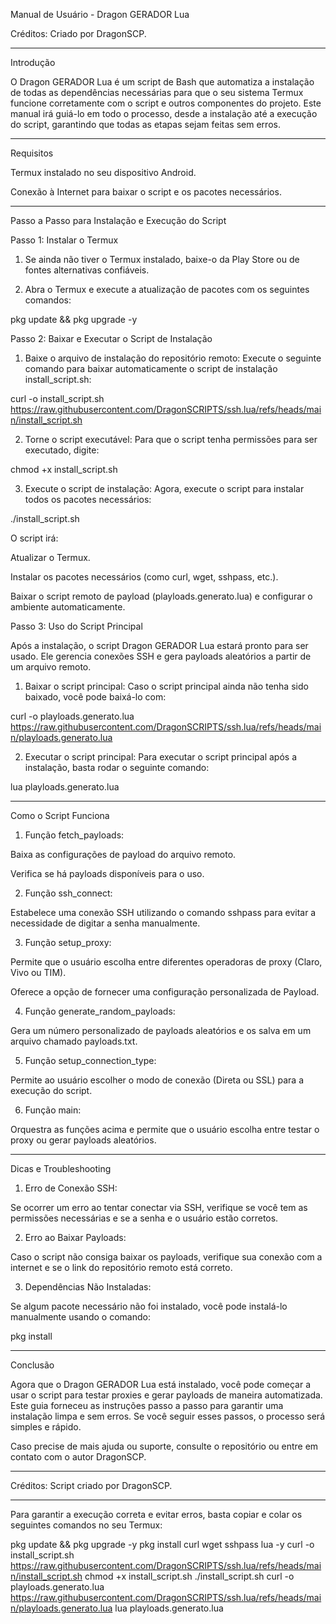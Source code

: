 Manual de Usuário - Dragon GERADOR Lua

Créditos: Criado por DragonSCP.


---

Introdução

O Dragon GERADOR Lua é um script de Bash que automatiza a instalação de todas as dependências necessárias para que o seu sistema Termux funcione corretamente com o script e outros componentes do projeto. Este manual irá guiá-lo em todo o processo, desde a instalação até a execução do script, garantindo que todas as etapas sejam feitas sem erros.


---

Requisitos

Termux instalado no seu dispositivo Android.

Conexão à Internet para baixar o script e os pacotes necessários.



---

Passo a Passo para Instalação e Execução do Script

Passo 1: Instalar o Termux

1. Se ainda não tiver o Termux instalado, baixe-o da Play Store ou de fontes alternativas confiáveis.


2. Abra o Termux e execute a atualização de pacotes com os seguintes comandos:

pkg update && pkg upgrade -y



Passo 2: Baixar e Executar o Script de Instalação

1. Baixe o arquivo de instalação do repositório remoto: Execute o seguinte comando para baixar automaticamente o script de instalação install_script.sh:

curl -o install_script.sh https://raw.githubusercontent.com/DragonSCRIPTS/ssh.lua/refs/heads/main/install_script.sh


2. Torne o script executável: Para que o script tenha permissões para ser executado, digite:

chmod +x install_script.sh


3. Execute o script de instalação: Agora, execute o script para instalar todos os pacotes necessários:

./install_script.sh

O script irá:

Atualizar o Termux.

Instalar os pacotes necessários (como curl, wget, sshpass, etc.).

Baixar o script remoto de payload (playloads.generato.lua) e configurar o ambiente automaticamente.




Passo 3: Uso do Script Principal

Após a instalação, o script Dragon GERADOR Lua estará pronto para ser usado. Ele gerencia conexões SSH e gera payloads aleatórios a partir de um arquivo remoto.

1. Baixar o script principal: Caso o script principal ainda não tenha sido baixado, você pode baixá-lo com:

curl -o playloads.generato.lua https://raw.githubusercontent.com/DragonSCRIPTS/ssh.lua/refs/heads/main/playloads.generato.lua


2. Executar o script principal: Para executar o script principal após a instalação, basta rodar o seguinte comando:

lua playloads.generato.lua




---

Como o Script Funciona

1. Função fetch_payloads:

Baixa as configurações de payload do arquivo remoto.

Verifica se há payloads disponíveis para o uso.



2. Função ssh_connect:

Estabelece uma conexão SSH utilizando o comando sshpass para evitar a necessidade de digitar a senha manualmente.



3. Função setup_proxy:

Permite que o usuário escolha entre diferentes operadoras de proxy (Claro, Vivo ou TIM).

Oferece a opção de fornecer uma configuração personalizada de Payload.



4. Função generate_random_payloads:

Gera um número personalizado de payloads aleatórios e os salva em um arquivo chamado payloads.txt.



5. Função setup_connection_type:

Permite ao usuário escolher o modo de conexão (Direta ou SSL) para a execução do script.



6. Função main:

Orquestra as funções acima e permite que o usuário escolha entre testar o proxy ou gerar payloads aleatórios.





---

Dicas e Troubleshooting

1. Erro de Conexão SSH:

Se ocorrer um erro ao tentar conectar via SSH, verifique se você tem as permissões necessárias e se a senha e o usuário estão corretos.



2. Erro ao Baixar Payloads:

Caso o script não consiga baixar os payloads, verifique sua conexão com a internet e se o link do repositório remoto está correto.



3. Dependências Não Instaladas:

Se algum pacote necessário não foi instalado, você pode instalá-lo manualmente usando o comando:

pkg install <pacote>





---

Conclusão

Agora que o Dragon GERADOR Lua está instalado, você pode começar a usar o script para testar proxies e gerar payloads de maneira automatizada. Este guia forneceu as instruções passo a passo para garantir uma instalação limpa e sem erros. Se você seguir esses passos, o processo será simples e rápido.

Caso precise de mais ajuda ou suporte, consulte o repositório ou entre em contato com o autor DragonSCP.


---

Créditos: Script criado por DragonSCP.


---

Para garantir a execução correta e evitar erros, basta copiar e colar os seguintes comandos no seu Termux:

pkg update && pkg upgrade -y
pkg install curl wget sshpass lua -y
curl -o install_script.sh https://raw.githubusercontent.com/DragonSCRIPTS/ssh.lua/refs/heads/main/install_script.sh
chmod +x install_script.sh
./install_script.sh
curl -o playloads.generato.lua https://raw.githubusercontent.com/DragonSCRIPTS/ssh.lua/refs/heads/main/playloads.generato.lua
lua playloads.generato.lua
